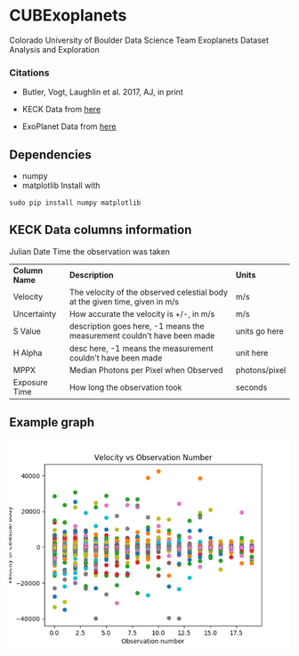 # CUBExoplanets
Colorado University of Boulder Data Science Team Exoplanets Dataset Analysis and Exploration

### Citations
* Butler, Vogt, Laughlin et al. 2017, AJ, in print

* KECK Data from <a href="http://home.dtm.ciw.edu/ebps/data/">here</a>

* ExoPlanet Data from <a href="http://exoplanetarchive.ipac.caltech.edu/cgi-bin/TblView/nph-tblView?app=ExoTbls&config=planets">here</a>


## Dependencies
* numpy
* matplotlib
Install with
~~~~
sudo pip install numpy matplotlib
~~~~

## KECK Data columns information 
Julian Date
Time the observation was taken
<table>
	<tr><td><b>Column Name</b></td><td><b>Description</b></td><td><b>Units</b></td></tr>
	<tr>
		<td>Velocity</td>
		<td>The velocity of the observed celestial body at the given time, given in m/s</td>
		<td>m/s</td>
	</tr><tr>
		<td>Uncertainty</td>
		<td>How accurate the velocity is +/-, in m/s</td>
		<td>m/s</td>
	</tr><tr>
		<td>S Value</td>
		<td>description goes here, -1 means the measurement couldn't have been made</td>
		<td>units go here</td>
	</tr><tr>
		<td>H Alpha</td>
		<td>desc here, -1 means the measurement couldn't have been made</td>
		<td>unit here</td>
	</tr><tr>
		<td>MPPX</td>
		<td>Median Photons per Pixel when Observed</td>
		<td>photons/pixel</td>
	</tr><tr>
		<td>Exposure Time</td>
		<td>How long the observation took</td>
		<td>seconds</td>
	</tr>
</table>

## Example graph

<img src="media/fig1.png"></img>
